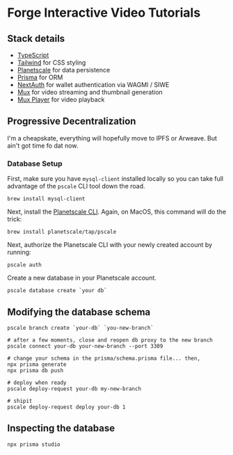 # Forge Interactive Video Tutorials

## Stack details

- [TypeScript](https://www.typescriptlang.org/)
- [Tailwind](https://tailwindcss.com/) for CSS styling
- [Planetscale](https://planetscale.com/) for data persistence
- [Prisma](https://www.prisma.io/) for ORM
- [NextAuth](https://next-auth.js.org/) for wallet authentication via WAGMI / SIWE
- [Mux](https://mux.com) for video streaming and thumbnail generation
- [Mux Player](https://docs.mux.com/guides/video/mux-player) for video playback

## Progressive Decentralization

I'm a cheapskate, everything will hopefully move to IPFS or Arweave. But ain't got time fo dat now.

### Database Setup

First, make sure you have `mysql-client` installed locally so you can take full advantage of the `pscale` CLI tool down the road. 

```
brew install mysql-client
```

Next, install the [Planetscale CLI](https://github.com/planetscale/cli). Again, on MacOS, this command will do the trick:

```
brew install planetscale/tap/pscale
```

Next, authorize the Planetscale CLI with your newly created account by running:

```
pscale auth
```

Create a new database in your Planetscale account.
```
pscale database create `your db`
```

## Modifying the database schema


```
pscale branch create `your-db` `you-new-branch`

# after a few moments, close and reopen db proxy to the new branch
pscale connect your-db your-new-branch --port 3309

# change your schema in the prisma/schema.prisma file... then,
npx prisma generate
npx prisma db push

# deploy when ready
pscale deploy-request your-db my-new-branch

# shipit
pscale deploy-request deploy your-db 1
```

## Inspecting the database

```
npx prisma studio
```